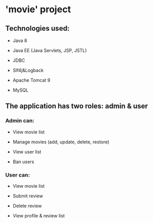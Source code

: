 # 'movie' project 

## Technologies used:

- Java 8

- Java EE (Java Servlets, JSP, JSTL)

- JDBC

- Slf4j&Logback

- Apache Tomcat 9

- MySQL

## The application has two roles: admin & user

### Admin can:

- View movie list

- Manage movies (add, update, delete, restore)

- View user list

- Ban users

### User can:

- View movie list

- Submit review

- Delete review

- View profile & review list
